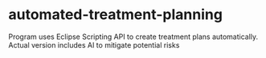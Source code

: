 # automated-treatment-planning
Program uses Eclipse Scripting API to create treatment plans automatically. Actual version includes AI to mitigate potential risks
